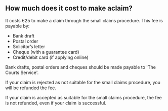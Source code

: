 ##  How much does it cost to make aclaim?

It costs €25 to make a claim through the small claims procedure. This fee is
payable by:

  * Bank draft 
  * Postal order 
  * Solicitor’s letter 
  * Cheque (with a guarantee card) 
  * Credit/debit card (if applying online) 

Bank drafts, postal orders and cheques should be made payable to 'The Courts
Service'.

If your claim is rejected as not suitable for the small claims procedure, you
will be refunded the fee.

If your claim is accepted as suitable for the small claims procedure, the fee
is not refunded, even if your claim is successful.
